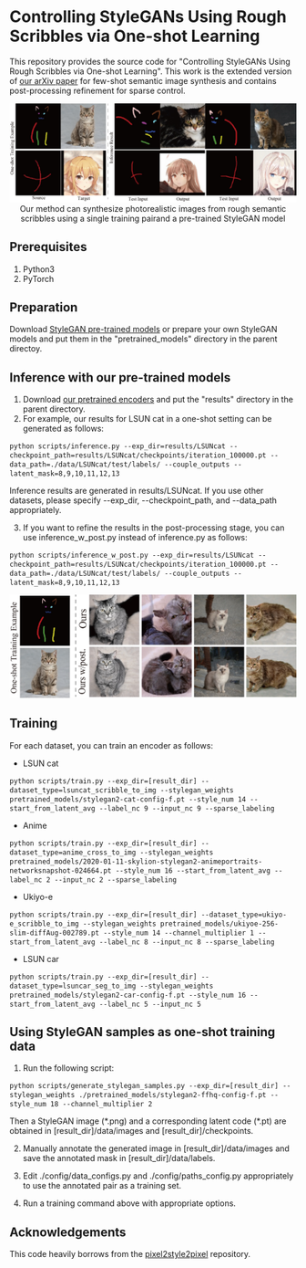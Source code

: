 # Controlling StyleGANs Using Rough Scribbles via One-shot Learning

This repository provides the source code for "Controlling StyleGANs Using Rough Scribbles via One-shot Learning". This work is the extended version of <a href="https://github.com/endo-yuki-t/Fewshot-SMIS">our arXiv paper</a> for few-shot semantic image synthesis and contains post-processing refinement for sparse control. 
<p align="center">
<img src="docs/teaser.jpg" width="800px"/>
<br>
Our method can synthesize photorealistic images from rough semantic scribbles using a single training pairand a pre-trained StyleGAN model
</p>

## Prerequisites  
1. Python3
2. PyTorch

## Preparation
Download <a href="https://drive.google.com/file/d/1s-AS7WRUbL3MzEALxM8y4_XO3n3panxH/view?usp=sharing">StyleGAN pre-trained models</a> or prepare your own StyleGAN models and put them in the "pretrained_models" directory in the parent directoy. 

## Inference with our pre-trained models
1. Download <a href="https://drive.google.com/file/d/1INoO3WpEY8hkx7LyOdiOX-dPBNEO4gSs/view?usp=sharing">our pretrained encoders</a> and put the "results" directory in the parent directory. 
2. For example, our results for LSUN cat in a one-shot setting can be generated as follows:
```
python scripts/inference.py --exp_dir=results/LSUNcat --checkpoint_path=results/LSUNcat/checkpoints/iteration_100000.pt --data_path=./data/LSUNcat/test/labels/ --couple_outputs --latent_mask=8,9,10,11,12,13
```
Inference results are generated in results/LSUNcat. If you use other datasets, please specify --exp_dir, --checkpoint_path, and --data_path appropriately. 

3. If you want to refine the results in the post-processing stage, you can use inference_w_post.py instead of inference.py as follows: 
```
python scripts/inference_w_post.py --exp_dir=results/LSUNcat --checkpoint_path=results/LSUNcat/checkpoints/iteration_100000.pt --data_path=./data/LSUNcat/test/labels/ --couple_outputs --latent_mask=8,9,10,11,12,13
```

<p align="center">
<img src="docs/cat_results.jpg" width="800px"/>
</p>

## Training
For each dataset, you can train an encoder as follows:
- LSUN cat
```
python scripts/train.py --exp_dir=[result_dir] --dataset_type=lsuncat_scribble_to_img --stylegan_weights pretrained_models/stylegan2-cat-config-f.pt --style_num 14 --start_from_latent_avg --label_nc 9 --input_nc 9 --sparse_labeling
```
- Anime
```
python scripts/train.py --exp_dir=[result_dir] --dataset_type=anime_cross_to_img --stylegan_weights pretrained_models/2020-01-11-skylion-stylegan2-animeportraits-networksnapshot-024664.pt --style_num 16 --start_from_latent_avg --label_nc 2 --input_nc 2 --sparse_labeling
```
- Ukiyo-e
```
python scripts/train.py --exp_dir=[result_dir] --dataset_type=ukiyo-e_scribble_to_img --stylegan_weights pretrained_models/ukiyoe-256-slim-diffAug-002789.pt --style_num 14 --channel_multiplier 1 --start_from_latent_avg --label_nc 8 --input_nc 8 --sparse_labeling
```
- LSUN car
```
python scripts/train.py --exp_dir=[result_dir] --dataset_type=lsuncar_seg_to_img --stylegan_weights pretrained_models/stylegan2-car-config-f.pt --style_num 16 --start_from_latent_avg --label_nc 5 --input_nc 5
```

## Using StyleGAN samples as one-shot training data
1. Run the following script:
```
python scripts/generate_stylegan_samples.py --exp_dir=[result_dir] --stylegan_weights ./pretrained_models/stylegan2-ffhq-config-f.pt --style_num 18 --channel_multiplier 2
```
Then a StyleGAN image (\*.png) and a corresponding latent code (\*.pt) are obtained in [result_dir]/data/images and [result_dir]/checkpoints. 

2. Manually annotate the generated image in [result_dir]/data/images and save the annotated mask in [result_dir]/data/labels. 

3. Edit ./config/data_configs.py and ./config/paths_config.py appropriately to use the annotated pair as a training set. 

4. Run a training command above with appropriate options. 

## Acknowledgements
This code heavily borrows from the [pixel2style2pixel](https://github.com/eladrich/pixel2style2pixel) repository. 
